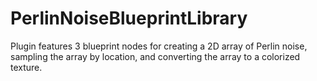 # PerlinNoiseBlueprintLibrary
Plugin features 3 blueprint nodes for creating a 2D array of Perlin noise, sampling the array by location, and converting the array to a colorized texture.

